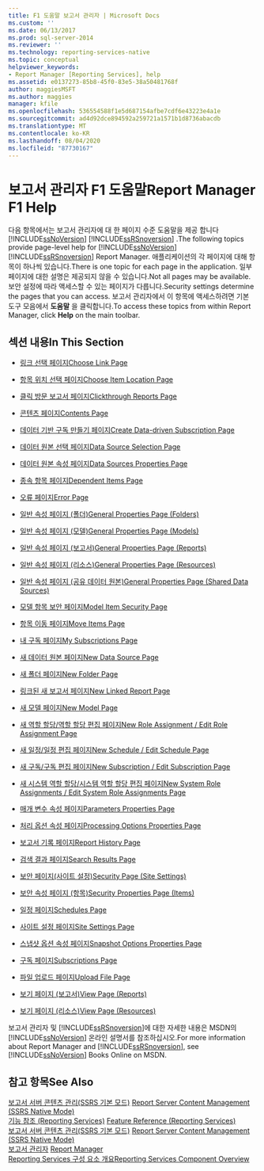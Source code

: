 ```yaml
---
title: F1 도움말 보고서 관리자 | Microsoft Docs
ms.custom: ''
ms.date: 06/13/2017
ms.prod: sql-server-2014
ms.reviewer: ''
ms.technology: reporting-services-native
ms.topic: conceptual
helpviewer_keywords:
- Report Manager [Reporting Services], help
ms.assetid: e0137273-85b8-45f0-83e5-38a50481768f
author: maggiesMSFT
ms.author: maggies
manager: kfile
ms.openlocfilehash: 536554588f1e5d687154afbe7cdf6e43223e4a1e
ms.sourcegitcommit: ad4d92dce894592a259721a1571b1d8736abacdb
ms.translationtype: MT
ms.contentlocale: ko-KR
ms.lasthandoff: 08/04/2020
ms.locfileid: "87730167"
---
```

# <a name="report-manager-f1-help"></a><span data-ttu-id="30a29-102">보고서 관리자 F1 도움말</span><span class="sxs-lookup"><span data-stu-id="30a29-102">Report Manager F1 Help</span></span>
  <span data-ttu-id="30a29-103">다음 항목에서는 보고서 관리자에 대 한 페이지 수준 도움말을 제공 합니다 [!INCLUDE[ssNoVersion](../includes/ssnoversion-md.md)] [!INCLUDE[ssRSnoversion](../includes/ssrsnoversion-md.md)] .</span><span class="sxs-lookup"><span data-stu-id="30a29-103">The following topics provide page-level help for [!INCLUDE[ssNoVersion](../includes/ssnoversion-md.md)] [!INCLUDE[ssRSnoversion](../includes/ssrsnoversion-md.md)] Report Manager.</span></span> <span data-ttu-id="30a29-104">애플리케이션의 각 페이지에 대해 항목이 하나씩 있습니다.</span><span class="sxs-lookup"><span data-stu-id="30a29-104">There is one topic for each page in the application.</span></span> <span data-ttu-id="30a29-105">일부 페이지에 대한 설명은 제공되지 않을 수 있습니다.</span><span class="sxs-lookup"><span data-stu-id="30a29-105">Not all pages may be available.</span></span> <span data-ttu-id="30a29-106">보안 설정에 따라 액세스할 수 있는 페이지가 다릅니다.</span><span class="sxs-lookup"><span data-stu-id="30a29-106">Security settings determine the pages that you can access.</span></span> <span data-ttu-id="30a29-107">보고서 관리자에서 이 항목에 액세스하려면 기본 도구 모음에서 **도움말** 을 클릭합니다.</span><span class="sxs-lookup"><span data-stu-id="30a29-107">To access these topics from within Report Manager, click **Help** on the main toolbar.</span></span>  
  
## <a name="in-this-section"></a><span data-ttu-id="30a29-108">섹션 내용</span><span class="sxs-lookup"><span data-stu-id="30a29-108">In This Section</span></span>  
  
-   [<span data-ttu-id="30a29-109">링크 선택 페이지</span><span class="sxs-lookup"><span data-stu-id="30a29-109">Choose Link Page</span></span>](../../2014/reporting-services/choose-link-page-report-manager.md)  
  
-   [<span data-ttu-id="30a29-110">항목 위치 선택 페이지</span><span class="sxs-lookup"><span data-stu-id="30a29-110">Choose Item Location Page</span></span>](../../2014/reporting-services/choose-item-location-page-report-manager.md)  
  
-   [<span data-ttu-id="30a29-111">클릭 방문 보고서 페이지</span><span class="sxs-lookup"><span data-stu-id="30a29-111">Clickthrough Reports Page</span></span>](../../2014/reporting-services/clickthrough-reports-page-report-manager.md)  
  
-   [<span data-ttu-id="30a29-112">콘텐츠 페이지</span><span class="sxs-lookup"><span data-stu-id="30a29-112">Contents Page</span></span>](../../2014/reporting-services/contents-page-report-manager.md)  
  
-   [<span data-ttu-id="30a29-113">데이터 기반 구독 만들기 페이지</span><span class="sxs-lookup"><span data-stu-id="30a29-113">Create Data-driven Subscription Page</span></span>](../../2014/reporting-services/create-data-driven-subscription-page-report-manager.md)  
  
-   [<span data-ttu-id="30a29-114">데이터 원본 선택 페이지</span><span class="sxs-lookup"><span data-stu-id="30a29-114">Data Source Selection Page</span></span>](../../2014/reporting-services/data-source-selection-page-report-manager.md)  
  
-   [<span data-ttu-id="30a29-115">데이터 원본 속성 페이지</span><span class="sxs-lookup"><span data-stu-id="30a29-115">Data Sources Properties Page</span></span>](../../2014/reporting-services/data-sources-properties-page-report-manager.md)  
  
-   [<span data-ttu-id="30a29-116">종속 항목 페이지</span><span class="sxs-lookup"><span data-stu-id="30a29-116">Dependent Items Page</span></span>](../../2014/reporting-services/dependent-items-page-report-manager.md)  
  
-   [<span data-ttu-id="30a29-117">오류 페이지</span><span class="sxs-lookup"><span data-stu-id="30a29-117">Error Page</span></span>](../../2014/reporting-services/error-page-report-manager.md)  
  
-   [<span data-ttu-id="30a29-118">일반 속성 페이지 (폴더)</span><span class="sxs-lookup"><span data-stu-id="30a29-118">General Properties Page (Folders)</span></span>](../../2014/reporting-services/general-properties-page-folders-report-manager.md)  
  
-   [<span data-ttu-id="30a29-119">일반 속성 페이지 (모델)</span><span class="sxs-lookup"><span data-stu-id="30a29-119">General Properties Page (Models)</span></span>](../../2014/reporting-services/general-properties-page-models-report-manager.md)  
  
-   [<span data-ttu-id="30a29-120">일반 속성 페이지 (보고서)</span><span class="sxs-lookup"><span data-stu-id="30a29-120">General Properties Page (Reports)</span></span>](../../2014/reporting-services/general-properties-page-reports-report-manager.md)  
  
-   [<span data-ttu-id="30a29-121">일반 속성 페이지 (리소스)</span><span class="sxs-lookup"><span data-stu-id="30a29-121">General Properties Page (Resources)</span></span>](../../2014/reporting-services/general-properties-page-resources-report-manager.md)  
  
-   [<span data-ttu-id="30a29-122">일반 속성 페이지 (공유 데이터 원본)</span><span class="sxs-lookup"><span data-stu-id="30a29-122">General Properties Page (Shared Data Sources)</span></span>](../../2014/reporting-services/general-properties-page-shared-data-sources-report-manager.md)  
  
-   [<span data-ttu-id="30a29-123">모델 항목 보안 페이지</span><span class="sxs-lookup"><span data-stu-id="30a29-123">Model Item Security Page</span></span>](../../2014/reporting-services/model-item-security-page-report-manager.md)  
  
-   [<span data-ttu-id="30a29-124">항목 이동 페이지</span><span class="sxs-lookup"><span data-stu-id="30a29-124">Move Items Page</span></span>](../../2014/reporting-services/move-items-page-report-manager.md)  
  
-   [<span data-ttu-id="30a29-125">내 구독 페이지</span><span class="sxs-lookup"><span data-stu-id="30a29-125">My Subscriptions Page</span></span>](../../2014/reporting-services/my-subscriptions-page-report-manager.md)  
  
-   [<span data-ttu-id="30a29-126">새 데이터 원본 페이지</span><span class="sxs-lookup"><span data-stu-id="30a29-126">New Data Source Page</span></span>](../../2014/reporting-services/new-data-source-page-report-manager.md)  
  
-   [<span data-ttu-id="30a29-127">새 폴더 페이지</span><span class="sxs-lookup"><span data-stu-id="30a29-127">New Folder Page</span></span>](../../2014/reporting-services/new-folder-page-report-manager.md)  
  
-   [<span data-ttu-id="30a29-128">링크된 새 보고서 페이지</span><span class="sxs-lookup"><span data-stu-id="30a29-128">New Linked Report Page</span></span>](../../2014/reporting-services/new-linked-report-page-report-manager.md)  
  
-   [<span data-ttu-id="30a29-129">새 모델 페이지</span><span class="sxs-lookup"><span data-stu-id="30a29-129">New Model Page</span></span>](../../2014/reporting-services/new-model-page-report-manager.md)  
  
-   [<span data-ttu-id="30a29-130">새 역할 할당/역할 할당 편집 페이지</span><span class="sxs-lookup"><span data-stu-id="30a29-130">New Role Assignment / Edit Role Assignment Page</span></span>](../../2014/reporting-services/new-role-assignment-edit-role-assignment-page-report-manager.md)  
  
-   [<span data-ttu-id="30a29-131">새 일정/일정 편집 페이지</span><span class="sxs-lookup"><span data-stu-id="30a29-131">New Schedule / Edit Schedule Page</span></span>](../../2014/reporting-services/new-schedule-edit-schedule-page-report-manager.md)  
  
-   [<span data-ttu-id="30a29-132">새 구독/구독 편집 페이지</span><span class="sxs-lookup"><span data-stu-id="30a29-132">New Subscription / Edit Subscription Page</span></span>](../../2014/reporting-services/new-subscription-or-edit-subscription-page-report-manager.md)  
  
-   [<span data-ttu-id="30a29-133">새 시스템 역할 할당/시스템 역할 할당 편집 페이지</span><span class="sxs-lookup"><span data-stu-id="30a29-133">New System Role Assignments / Edit System Role Assignments Page</span></span>](../../2014/reporting-services/new-system-role-assignments-edit-system-role-assignments-page-report-manager.md)  
  
-   [<span data-ttu-id="30a29-134">매개 변수 속성 페이지</span><span class="sxs-lookup"><span data-stu-id="30a29-134">Parameters Properties Page</span></span>](../../2014/reporting-services/parameters-properties-page-report-manager.md)  
  
-   [<span data-ttu-id="30a29-135">처리 옵션 속성 페이지</span><span class="sxs-lookup"><span data-stu-id="30a29-135">Processing Options Properties Page</span></span>](../../2014/reporting-services/processing-options-properties-page-report-manager.md)  
  
-   [<span data-ttu-id="30a29-136">보고서 기록 페이지</span><span class="sxs-lookup"><span data-stu-id="30a29-136">Report History Page</span></span>](../../2014/reporting-services/report-history-page-report-manager.md)  
  
-   [<span data-ttu-id="30a29-137">검색 결과 페이지</span><span class="sxs-lookup"><span data-stu-id="30a29-137">Search Results Page</span></span>](../../2014/reporting-services/search-page-report-manager.md)  
  
-   [<span data-ttu-id="30a29-138">보안 페이지(사이트 설정)</span><span class="sxs-lookup"><span data-stu-id="30a29-138">Security Page (Site Settings)</span></span>](../../2014/reporting-services/security-page-site-settings-report-manager.md)  
  
-   [<span data-ttu-id="30a29-139">보안 속성 페이지 (항목)</span><span class="sxs-lookup"><span data-stu-id="30a29-139">Security Properties Page (Items)</span></span>](../../2014/reporting-services/security-properties-page-items-report-manager.md)  
  
-   [<span data-ttu-id="30a29-140">일정 페이지</span><span class="sxs-lookup"><span data-stu-id="30a29-140">Schedules Page</span></span>](../../2014/reporting-services/schedules-page-report-manager.md)  
  
-   [<span data-ttu-id="30a29-141">사이트 설정 페이지</span><span class="sxs-lookup"><span data-stu-id="30a29-141">Site Settings Page</span></span>](../../2014/reporting-services/site-settings-page-report-manager.md)  
  
-   [<span data-ttu-id="30a29-142">스냅샷 옵션 속성 페이지</span><span class="sxs-lookup"><span data-stu-id="30a29-142">Snapshot Options Properties Page</span></span>](../../2014/reporting-services/snapshot-options-properties-page-report-manager.md)  
  
-   [<span data-ttu-id="30a29-143">구독 페이지</span><span class="sxs-lookup"><span data-stu-id="30a29-143">Subscriptions Page</span></span>](../../2014/reporting-services/subscriptions-page-report-manager.md)  
  
-   [<span data-ttu-id="30a29-144">파일 업로드 페이지</span><span class="sxs-lookup"><span data-stu-id="30a29-144">Upload File Page</span></span>](../../2014/reporting-services/upload-file-page-report-manager.md)  
  
-   [<span data-ttu-id="30a29-145">보기 페이지 (보고서)</span><span class="sxs-lookup"><span data-stu-id="30a29-145">View Page (Reports)</span></span>](../../2014/reporting-services/view-page-reports-report-manager.md)  
  
-   [<span data-ttu-id="30a29-146">보기 페이지 (리소스)</span><span class="sxs-lookup"><span data-stu-id="30a29-146">View Page (Resources)</span></span>](../../2014/reporting-services/view-page-resources-report-manager.md)  
  
 <span data-ttu-id="30a29-147">보고서 관리자 및 [!INCLUDE[ssRSnoversion](../includes/ssrsnoversion-md.md)]에 대한 자세한 내용은 MSDN의 [!INCLUDE[ssNoVersion](../includes/ssnoversion-md.md)] 온라인 설명서를 참조하십시오.</span><span class="sxs-lookup"><span data-stu-id="30a29-147">For more information about Report Manager and [!INCLUDE[ssRSnoversion](../includes/ssrsnoversion-md.md)], see [!INCLUDE[ssNoVersion](../includes/ssnoversion-md.md)] Books Online on MSDN.</span></span>  
  
## <a name="see-also"></a><span data-ttu-id="30a29-148">참고 항목</span><span class="sxs-lookup"><span data-stu-id="30a29-148">See Also</span></span>  
 <span data-ttu-id="30a29-149">[보고서 서버 콘텐츠 관리&#40;SSRS 기본 모드&#41;](report-server/report-server-content-management-ssrs-native-mode.md) </span><span class="sxs-lookup"><span data-stu-id="30a29-149">[Report Server Content Management &#40;SSRS Native Mode&#41;](report-server/report-server-content-management-ssrs-native-mode.md) </span></span>  
 <span data-ttu-id="30a29-150">[기능 참조 (Reporting Services)](feature-reference-reporting-services.md) </span><span class="sxs-lookup"><span data-stu-id="30a29-150">[Feature Reference (Reporting Services)](feature-reference-reporting-services.md) </span></span>  
 <span data-ttu-id="30a29-151">[보고서 서버 콘텐츠 관리&#40;SSRS 기본 모드&#41;](report-server/report-server-content-management-ssrs-native-mode.md) </span><span class="sxs-lookup"><span data-stu-id="30a29-151">[Report Server Content Management &#40;SSRS Native Mode&#41;](report-server/report-server-content-management-ssrs-native-mode.md) </span></span>  
 <span data-ttu-id="30a29-152">[보고서 관리자](../../2014/reporting-services/report-manager-ssrs-native-mode.md) </span><span class="sxs-lookup"><span data-stu-id="30a29-152">[Report Manager](../../2014/reporting-services/report-manager-ssrs-native-mode.md) </span></span>  
 [<span data-ttu-id="30a29-153">Reporting Services 구성 요소 개요</span><span class="sxs-lookup"><span data-stu-id="30a29-153">Reporting Services Component Overview</span></span>](tools/reporting-services-tools.md)  
  
  
